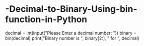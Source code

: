 # -Decimal-to-Binary-Using-bin-function-in-Python

decimal = int(input("Please Enter a decimal number: "))
binary = bin(decimal)
print("Binary number is ", binary[2:], " for ", decimal)
